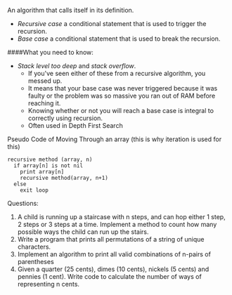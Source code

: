 An algorithm that calls itself in its definition.
- *Recursive case* a conditional statement that is used to trigger the recursion.
- *Base case* a conditional statement that is used to break the recursion.

####What you need to know:
- *Stack level too deep* and *stack overflow*.
  - If you've seen either of these from a recursive algorithm, you messed up.
  - It means that your base case was never triggered because it was faulty or the problem was so massive you ran out of RAM before reaching it.
  - Knowing whether or not you will reach a base case is integral to correctly using recursion.
  - Often used in Depth First Search

Pseudo Code of Moving Through an array (this is why iteration is used for this)

```                         
recursive method (array, n)
  if array[n] is not nil
    print array[n]
    recursive method(array, n+1)
  else                     
    exit loop
```

Questions:
1. A child is running up a staircase with n steps, and can hop either 1 step, 2 steps or 3 steps at a time. Implement a method to count how many possible ways the child can run up the stairs.
2. Write a program that prints all permutations of a string of unique characters.
3. Implement an algorithm to print all valid combinations of n-pairs of parentheses
4. Given a quarter (25 cents), dimes (10 cents), nickels (5 cents) and pennies (1 cent). Write code to calculate the number of ways of representing n cents.
